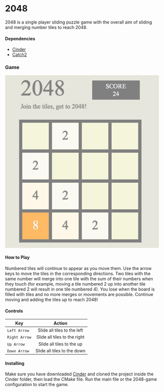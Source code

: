 # 2048
2048 is a single player sliding puzzle game with the overall aim of sliding and merging 
number tiles to reach 2048.

#### **Dependencies**
* [Cinder][1]
* [Catch2][2]

[1]: https://libcinder.org/
[2]: https://github.com/catchorg/Catch2

### Game
![Image of game](game_picture.png)


#### How to Play
Numbered tiles will continue to appear as you move them. Use the arrow keys to move the tiles
in the corresponding directions. Two tiles with the same number will merge into one tile with the
sum of their numbers when they touch (for example, moving a tile numbered 2 up into another tile numbered
2 will result in one tile numbered 4). You lose when the board is filled with tiles and no more merges 
or movements are possible. Continue moving and adding the tiles up to reach 2048!

#### Controls

|   Key   |       Action       |
| ------- |:------------------:|
| `Left Arrow` | Slide all tiles to the left |
| `Right Arrow` | Slide all tiles to the right |
| `Up Arrow` | Slide all tiles to the up |
| `Down Arrow` | Slide all tiles to the down |

#### Installing
Make sure you have downloaded [Cinder][3] and cloned the project inside
the Cinder folder, then load the CMake file. Run the main file or the 2048-game
configuration to start the game.


[3]: https://libcinder.org/download
